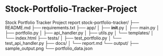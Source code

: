# Stock-Portfolio-Tracker-Project
Stock Portfolio Tracker Project report 
stock-portfolio-tracker/
├── README.md
├── requirements.txt
├── app/
│   ├── __init__.py
│   ├── main.py
│   ├── portfolio.py
│   ├── api_handler.py
│   ├── utils.py
│   └── templates/
│       └── index.html
├── tests/
│   ├── test_portfolio.py
│   └── test_api_handler.py
├── docs/
│   └── report.md
└── output/
    ├── sample_output.png
    └── portfolio_data.json
